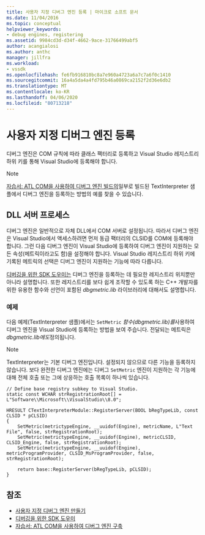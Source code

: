 ```yaml
---
title: 사용자 지정 디버그 엔진 등록 | 마이크로 소프트 문서
ms.date: 11/04/2016
ms.topic: conceptual
helpviewer_keywords:
- debug engines, registering
ms.assetid: 9984cd3d-d34f-4662-9ace-31766499abf5
author: acangialosi
ms.author: anthc
manager: jillfra
ms.workload:
- vssdk
ms.openlocfilehash: fe6fb916810bc8a7e960a4723a6a7c7a6f0c1410
ms.sourcegitcommit: 16a4a5da4a4fd795b46a0869ca2152f2d36e6db2
ms.translationtype: MT
ms.contentlocale: ko-KR
ms.lasthandoff: 04/06/2020
ms.locfileid: "80713218"
---
```

# <a name="register-a-custom-debug-engine"></a>사용자 지정 디버그 엔진 등록
디버그 엔진은 COM 규칙에 따라 클래스 팩터리로 등록하고 Visual Studio 레지스트리 하위 키를 통해 Visual Studio에 등록해야 합니다.

> [!NOTE]
> [자습서: ATL COM을 사용하여 디버그 엔진 빌드의](https://msdn.microsoft.com/library/9097b71e-1fe7-48f7-bc00-009e25940c24)일부로 빌드된 TextInterpreter 샘플에서 디버그 엔진을 등록하는 방법의 예를 찾을 수 있습니다.

## <a name="dll-server-process"></a>DLL 서버 프로세스
 디버그 엔진은 일반적으로 자체 DLL에서 COM 서버로 설정됩니다. 따라서 디버그 엔진은 Visual Studio에서 액세스하려면 먼저 동급 팩터리의 CLSID를 COM에 등록해야 합니다. 그런 다음 디버그 엔진이 Visual Studio에 등록하여 디버그 엔진이 지원하는 모든 속성(메트릭이라고도 함)을 설정해야 합니다. Visual Studio 레지스트리 하위 키에 기록된 메트릭의 선택은 디버그 엔진이 지원하는 기능에 따라 다릅니다.

 [디버깅을 위한 SDK 도우미는](../../extensibility/debugger/reference/sdk-helpers-for-debugging.md) 디버그 엔진을 등록하는 데 필요한 레지스트리 위치뿐만 아니라 설명합니다. 또한 레지스트리를 보다 쉽게 조작할 수 있도록 하는 C++ 개발자를 위한 유용한 함수와 선언이 포함된 *dbgmetric.lib* 라이브러리에 대해서도 설명합니다.

### <a name="example"></a>예제
 다음 예제(TextInterpreter 샘플)에서는 `SetMetric` *함수(dbgmetric.lib)를*사용하여 디버그 엔진을 Visual Studio에 등록하는 방법을 보여 주습니다. 전달되는 메트릭은 *dbgmetric.lib에도*정의됩니다.

> [!NOTE]
> TextInterpreter는 기본 디버그 엔진입니다. 설정되지 않으므로 다른 기능을 등록하지 않습니다. 보다 완전한 디버그 엔진에는 디버그 `SetMetric` 엔진이 지원하는 각 기능에 대해 전체 호출 또는 그에 상응하는 호출 목록이 하나씩 있습니다.

```
// Define base registry subkey to Visual Studio.
static const WCHAR strRegistrationRoot[] = L"Software\\Microsoft\\VisualStudio\\8.0";

HRESULT CTextInterpreterModule::RegisterServer(BOOL bRegTypeLib, const CLSID * pCLSID)
{
    SetMetric(metrictypeEngine, __uuidof(Engine), metricName, L"Text File", false, strRegistrationRoot);
    SetMetric(metrictypeEngine, __uuidof(Engine), metricCLSID, CLSID_Engine, false, strRegistrationRoot);
    SetMetric(metrictypeEngine, __uuidof(Engine), metricProgramProvider, CLSID_MsProgramProvider, false, strRegistrationRoot);

    return base::RegisterServer(bRegTypeLib, pCLSID);
}
```

## <a name="see-also"></a>참조
- [사용자 지정 디버그 엔진 만들기](../../extensibility/debugger/creating-a-custom-debug-engine.md)
- [디버깅을 위한 SDK 도우미](../../extensibility/debugger/reference/sdk-helpers-for-debugging.md)
- [자습서: ATL COM을 사용하여 디버그 엔진 구축](https://msdn.microsoft.com/library/9097b71e-1fe7-48f7-bc00-009e25940c24)
